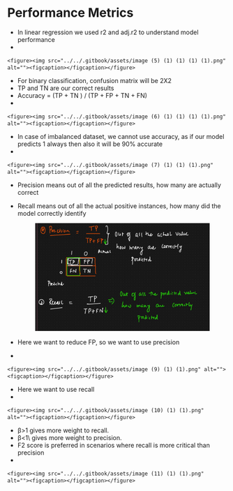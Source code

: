# Performance Metrics

* &#x20;In linear regression we used r2 and adj.r2 to understand model performance
*

    <figure><img src="../../.gitbook/assets/image (5) (1) (1) (1) (1).png" alt=""><figcaption></figcaption></figure>
* &#x20;For binary classification, confusion matrix will be 2X2
* TP and TN are our correct results
* Accuracy = (TP + TN ) /  (TP + FP + TN + FN)
*

    <figure><img src="../../.gitbook/assets/image (6) (1) (1) (1) (1).png" alt=""><figcaption></figcaption></figure>
* In case of imbalanced dataset, we cannot use accuracy, as if our model predicts 1 always then also it will be 90% accurate
*

    <figure><img src="../../.gitbook/assets/image (7) (1) (1) (1).png" alt=""><figcaption></figcaption></figure>
* Precision means out of all the predicted results, how many are actually correct
*   Recall means out of all the actual positive instances, how many did the model correctly identify

    <figure><img src="../../.gitbook/assets/image (8) (1) (1) (1).png" alt=""><figcaption></figcaption></figure>
* &#x20;Here we want to reduce FP, so we want to use precision
*

    <figure><img src="../../.gitbook/assets/image (9) (1) (1).png" alt=""><figcaption></figcaption></figure>
* Here we want to use recall
*

    <figure><img src="../../.gitbook/assets/image (10) (1) (1).png" alt=""><figcaption></figcaption></figure>
* &#x20;β>1 gives more weight to recall.
* β<1\ gives more weight to precision.
* F2 score is preferred in scenarios where recall is more critical than precision
*

    <figure><img src="../../.gitbook/assets/image (11) (1) (1).png" alt=""><figcaption></figcaption></figure>
